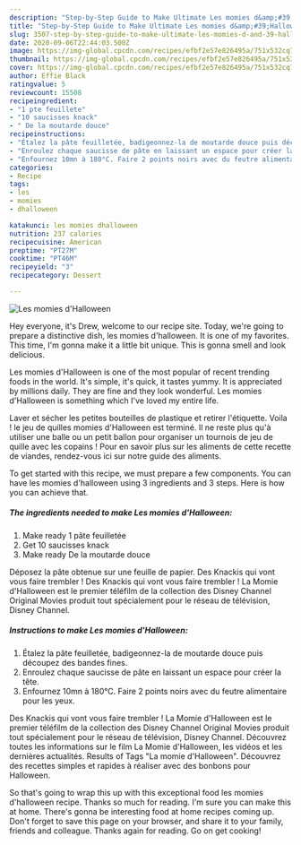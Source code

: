```yaml
---
description: "Step-by-Step Guide to Make Ultimate Les momies d&amp;#39;Halloween"
title: "Step-by-Step Guide to Make Ultimate Les momies d&amp;#39;Halloween"
slug: 3507-step-by-step-guide-to-make-ultimate-les-momies-d-and-39-halloween
date: 2020-09-06T22:44:03.500Z
image: https://img-global.cpcdn.com/recipes/efbf2e57e826495a/751x532cq70/les-momies-dhalloween-photo-principale-de-la-recette.jpg
thumbnail: https://img-global.cpcdn.com/recipes/efbf2e57e826495a/751x532cq70/les-momies-dhalloween-photo-principale-de-la-recette.jpg
cover: https://img-global.cpcdn.com/recipes/efbf2e57e826495a/751x532cq70/les-momies-dhalloween-photo-principale-de-la-recette.jpg
author: Effie Black
ratingvalue: 5
reviewcount: 15508
recipeingredient:
- "1 pte feuillete"
- "10 saucisses knack"
- " De la moutarde douce"
recipeinstructions:
- "Étalez la pâte feuilletée, badigeonnez-la de moutarde douce puis découpez des bandes fines."
- "Enroulez chaque saucisse de pâte en laissant un espace pour créer la tête."
- "Enfournez 10mn à 180°C. Faire 2 points noirs avec du feutre alimentaire pour les yeux."
categories:
- Recipe
tags:
- les
- momies
- dhalloween

katakunci: les momies dhalloween 
nutrition: 237 calories
recipecuisine: American
preptime: "PT27M"
cooktime: "PT46M"
recipeyield: "3"
recipecategory: Dessert

---
```



![Les momies d&#39;Halloween](https://img-global.cpcdn.com/recipes/efbf2e57e826495a/751x532cq70/les-momies-dhalloween-photo-principale-de-la-recette.jpg)

Hey everyone, it's Drew, welcome to our recipe site. Today, we're going to prepare a distinctive dish, les momies d&#39;halloween. It is one of my favorites. This time, I'm gonna make it a little bit unique. This is gonna smell and look delicious.

Les momies d&#39;Halloween is one of the most popular of recent trending foods in the world. It's simple, it's quick, it tastes yummy. It is appreciated by millions daily. They are fine and they look wonderful. Les momies d&#39;Halloween is something which I've loved my entire life.

Laver et sécher les petites bouteilles de plastique et retirer l&#39;étiquette. Voila ! le jeu de quilles momies d&#39;Halloween est terminé. Il ne reste plus qu&#39;à utiliser une balle ou un petit ballon pour organiser un tournois de jeu de quille avec les copains ! Pour en savoir plus sur les aliments de cette recette de viandes, rendez-vous ici sur notre guide des aliments.


To get started with this recipe, we must prepare a few components. You can have les momies d&#39;halloween using 3 ingredients and 3 steps. Here is how you can achieve that.

<!--inarticleads1-->

##### The ingredients needed to make Les momies d&#39;Halloween:

1. Make ready 1 pâte feuilletée
1. Get 10 saucisses knack
1. Make ready  De la moutarde douce


Déposez la pâte obtenue sur une feuille de papier. Des Knackis qui vont vous faire trembler ! Des Knackis qui vont vous faire trembler ! La Momie d&#39;Halloween est le premier téléfilm de la collection des Disney Channel Original Movies produit tout spécialement pour le réseau de télévision, Disney Channel. 

<!--inarticleads2-->

##### Instructions to make Les momies d&#39;Halloween:

1. Étalez la pâte feuilletée, badigeonnez-la de moutarde douce puis découpez des bandes fines.
1. Enroulez chaque saucisse de pâte en laissant un espace pour créer la tête.
1. Enfournez 10mn à 180°C. Faire 2 points noirs avec du feutre alimentaire pour les yeux.


Des Knackis qui vont vous faire trembler ! La Momie d&#39;Halloween est le premier téléfilm de la collection des Disney Channel Original Movies produit tout spécialement pour le réseau de télévision, Disney Channel. Découvrez toutes les informations sur le film La Momie d&#39;Halloween, les vidéos et les dernières actualités. Results of Tags &#34;La momie d&#39;Halloween&#34;. Découvrez des recettes simples et rapides à réaliser avec des bonbons pour Halloween. 

So that's going to wrap this up with this exceptional food les momies d&#39;halloween recipe. Thanks so much for reading. I'm sure you can make this at home. There's gonna be interesting food at home recipes coming up. Don't forget to save this page on your browser, and share it to your family, friends and colleague. Thanks again for reading. Go on get cooking!

